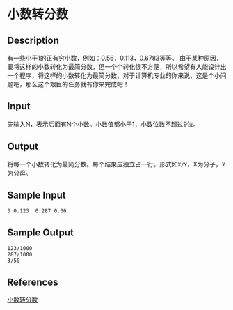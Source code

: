 # 小数转分数

## Description

有一些小于1的正有穷小数，例如：0.56，0.113，0.6783等等。 由于某种原因，要将这样的小数转化为最简分数，但一个个转化很不方便，所以希望有人能设计出一个程序，将这样的小数转化为最简分数，对于计算机专业的你来说，这是个小问题吧，那么这个艰巨的任务就有你来完成吧！

## Input

先输入N，表示后面有N个小数。小数值都小于1，小数位数不超过9位。

## Output

将每一个小数转化为最简分数。每个结果应独立占一行。形式如`X/Y`，X为分子，Y为分母。

## Sample Input

```
3 0.123  0.287 0.06
```

## Sample Output

```
123/1000 
287/1000
3/50
```

## References

[小数转分数](http://cpp.zjut.edu.cn/ShowProblem.aspx?ShowID=1293)
